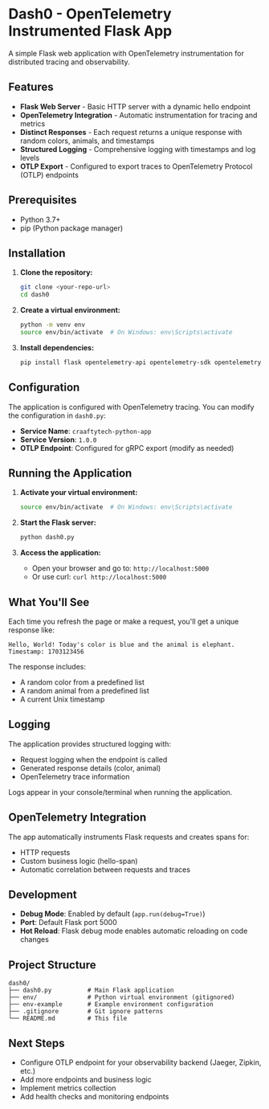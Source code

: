 # Dash0 - OpenTelemetry Instrumented Flask App

A simple Flask web application with OpenTelemetry instrumentation for distributed tracing and observability.

## Features

- **Flask Web Server** - Basic HTTP server with a dynamic hello endpoint
- **OpenTelemetry Integration** - Automatic instrumentation for tracing and metrics
- **Distinct Responses** - Each request returns a unique response with random colors, animals, and timestamps
- **Structured Logging** - Comprehensive logging with timestamps and log levels
- **OTLP Export** - Configured to export traces to OpenTelemetry Protocol (OTLP) endpoints

## Prerequisites

- Python 3.7+
- pip (Python package manager)

## Installation

1. **Clone the repository:**
   ```bash
   git clone <your-repo-url>
   cd dash0
   ```

2. **Create a virtual environment:**
   ```bash
   python -m venv env
   source env/bin/activate  # On Windows: env\Scripts\activate
   ```

3. **Install dependencies:**
   ```bash
   pip install flask opentelemetry-api opentelemetry-sdk opentelemetry-instrumentation-flask opentelemetry-exporter-otlp
   ```

## Configuration

The application is configured with OpenTelemetry tracing. You can modify the configuration in `dash0.py`:

- **Service Name**: `craaftytech-python-app`
- **Service Version**: `1.0.0`
- **OTLP Endpoint**: Configured for gRPC export (modify as needed)

## Running the Application

1. **Activate your virtual environment:**
   ```bash
   source env/bin/activate  # On Windows: env\Scripts\activate
   ```

2. **Start the Flask server:**
   ```bash
   python dash0.py
   ```

3. **Access the application:**
   - Open your browser and go to: `http://localhost:5000`
   - Or use curl: `curl http://localhost:5000`

## What You'll See

Each time you refresh the page or make a request, you'll get a unique response like:
```
Hello, World! Today's color is blue and the animal is elephant. Timestamp: 1703123456
```

The response includes:
- A random color from a predefined list
- A random animal from a predefined list
- A current Unix timestamp

## Logging

The application provides structured logging with:
- Request logging when the endpoint is called
- Generated response details (color, animal)
- OpenTelemetry trace information

Logs appear in your console/terminal when running the application.

## OpenTelemetry Integration

The app automatically instruments Flask requests and creates spans for:
- HTTP requests
- Custom business logic (hello-span)
- Automatic correlation between requests and traces

## Development

- **Debug Mode**: Enabled by default (`app.run(debug=True)`)
- **Port**: Default Flask port 5000
- **Hot Reload**: Flask debug mode enables automatic reloading on code changes

## Project Structure

```
dash0/
├── dash0.py          # Main Flask application
├── env/              # Python virtual environment (gitignored)
├── env-example       # Example environment configuration
├── .gitignore        # Git ignore patterns
└── README.md         # This file
```

## Next Steps

- Configure OTLP endpoint for your observability backend (Jaeger, Zipkin, etc.)
- Add more endpoints and business logic
- Implement metrics collection
- Add health checks and monitoring endpoints
